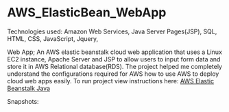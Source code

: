 # AWS_ElasticBean_WebApp

Technologies used:
Amazon Web Services, Java Server Pages(JSP), SQL,  HTML, CSS, JavaScript, Jquery, 

Web App;
An AWS elastic beanstalk cloud web application that uses a Linux EC2 instance, Apache Server and JSP to allow users to input form data and store it in AWS Relational database(RDS).
The project helped me completely understand the configurations required for AWS how to use AWS to deploy cloud web apps easily.
To run project view instructions here: [AWS Elastic Beanstalk Java](http://docs.aws.amazon.com/elasticbeanstalk/latest/dg/java-getstarted.html)

Snapshots: 

